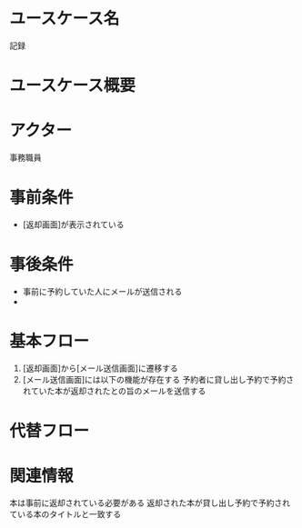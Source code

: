 <!-- 記録 -->
# ユースケース名
記録
# ユースケース概要

# アクター
事務職員
# 事前条件
- [返却画面]が表示されている
# 事後条件
- 事前に予約していた人にメールが送信される
- 
# 基本フロー
1. [返却画面]から[メール送信画面]に遷移する
2. [メール送信画面]には以下の機能が存在する
    予約者に貸し出し予約で予約されていた本が返却されたとの旨のメールを送信する
# 代替フロー


# 関連情報
本は事前に返却されている必要がある
返却された本が貸し出し予約で予約されている本のタイトルと一致する